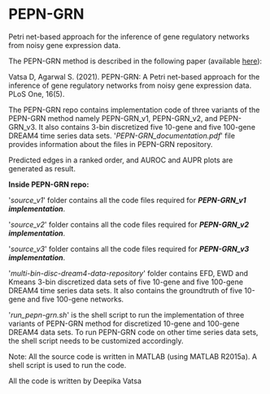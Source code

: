 # PEPN-GRN
Petri net-based approach for the inference of gene regulatory networks from noisy gene expression data.

The PEPN-GRN method is described in the following paper (available [here](https://journals.plos.org/plosone/article?id=10.1371/journal.pone.0251666)):

Vatsa D, Agarwal S. (2021). 
PEPN-GRN: A Petri net-based approach for the inference of gene regulatory networks from noisy gene expression data.
PLoS One, 16(5).


The PEPN-GRN repo contains implementation code of three variants of the PEPN-GRN method namely PEPN-GRN_v1, PEPN-GRN_v2, and PEPN-GRN_v3. It also contains 3-bin discretized five 10-gene and five 100-gene DREAM4 time series data sets. '_PEPN-GRN_documentation.pdf_' file provides information about the files in PEPN-GRN repository. 

Predicted edges in a ranked order, and AUROC and AUPR plots are generated as result.

**Inside PEPN-GRN repo:**

'_source_v1_' folder contains all the code files required for _**PEPN-GRN_v1 implementation**_.

'_source_v2_' folder contains all the code files required for _**PEPN-GRN_v2 implementation**_.

'_source_v3_' folder contains all the code files required for _**PEPN-GRN_v3 implementation**_.

'_multi-bin-disc-dream4-data-repository_' folder contains EFD, EWD and Kmeans 3-bin discretized data sets of five 10-gene and five 100-gene DREAM4 time series data sets. It also contains the groundtruth of five 10-gene and five 100-gene networks.

'_run_pepn-grn.sh_' is the shell script to run the implementation of three variants of PEPN-GRN method for discretized 10-gene and 100-gene DREAM4 data sets. To run PEPN-GRN code on other time series data sets, the shell script needs to be customized accordingly.

Note: All the source code is written in MATLAB (using MATLAB R2015a). A shell script is used to run the code.

All the code is written by Deepika Vatsa
